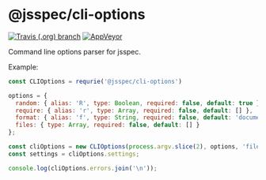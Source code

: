 # @jsspec/cli-options
[![Travis (.org) branch](https://img.shields.io/travis/jsspec/cli-options/master.svg?logo=travis&style=for-the-badge)](https://travis-ci.org/jsspec/cli-options)
[![AppVeyor](https://img.shields.io/appveyor/ci/HookyQR/cli-options/master.svg?logo=appveyor&style=for-the-badge)](https://ci.appveyor.com/project/HookyQR/cli-options)

Command line options parser for jsspec.

Example:
```javascript
const CLIOptions = requrie('@jsspec/cli-options')

options = {
  random: { alias: 'R', type: Boolean, required: false, default: true },
  require: { alias: 'r', type: Array, required: false, default: [] },
  format: { alias: 'f', type: String, required: false, default: 'documentation' },
  files: { type: Array, required: false, default: [] }
};

const cliOptions = new CLIOptions(process.argv.slice(2), options, 'files');
const settings = cliOptions.settings;

console.log(cliOptions.errors.join('\n'));
```

